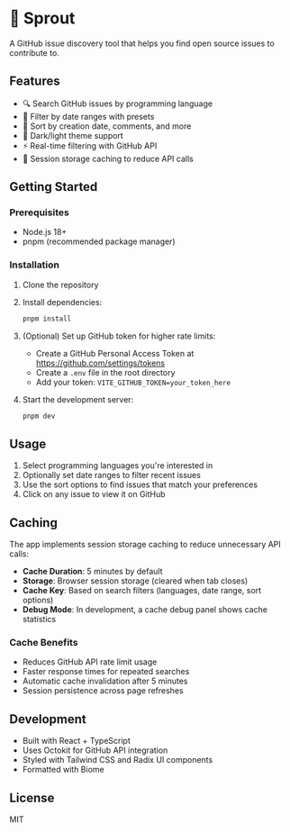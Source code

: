 # 🌱 Sprout

A GitHub issue discovery tool that helps you find open source issues to contribute to.

## Features

- 🔍 Search GitHub issues by programming language
- 📅 Filter by date ranges with presets
- 🎯 Sort by creation date, comments, and more
- 🌙 Dark/light theme support
- ⚡ Real-time filtering with GitHub API
- 💾 Session storage caching to reduce API calls

## Getting Started

### Prerequisites

- Node.js 18+ 
- pnpm (recommended package manager)

### Installation

1. Clone the repository
2. Install dependencies:
   ```bash
   pnpm install
   ```

3. (Optional) Set up GitHub token for higher rate limits:
   - Create a GitHub Personal Access Token at https://github.com/settings/tokens
   - Create a `.env` file in the root directory
   - Add your token: `VITE_GITHUB_TOKEN=your_token_here`

4. Start the development server:
   ```bash
   pnpm dev
   ```

## Usage

1. Select programming languages you're interested in
2. Optionally set date ranges to filter recent issues
3. Use the sort options to find issues that match your preferences
4. Click on any issue to view it on GitHub

## Caching

The app implements session storage caching to reduce unnecessary API calls:

- **Cache Duration**: 5 minutes by default
- **Storage**: Browser session storage (cleared when tab closes)
- **Cache Key**: Based on search filters (languages, date range, sort options)
- **Debug Mode**: In development, a cache debug panel shows cache statistics

### Cache Benefits

- Reduces GitHub API rate limit usage
- Faster response times for repeated searches
- Automatic cache invalidation after 5 minutes
- Session persistence across page refreshes

## Development

- Built with React + TypeScript
- Uses Octokit for GitHub API integration
- Styled with Tailwind CSS and Radix UI components
- Formatted with Biome

## License

MIT 